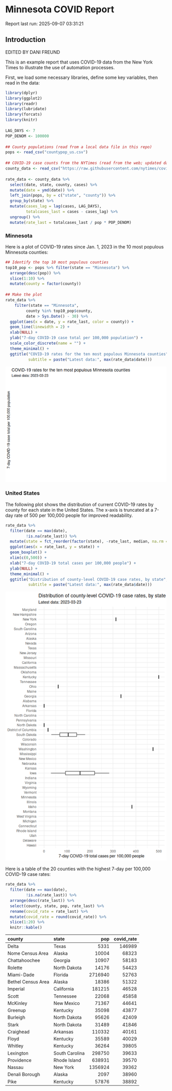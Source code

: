 # Minnesota COVID Report


Report last run: 2025-09-07 03:31:21

## Introduction

EDITED BY DANI FREUND

This is an example report that uses COVID-19 data from the New York
Times to illustrate the use of automation processes.

First, we load some necessary libraries, define some key variables, then
read in the data:

``` r
library(dplyr)
library(ggplot2)
library(readr)
library(lubridate)
library(forcats)
library(knitr)

LAG_DAYS <- 7
POP_DENOM <- 100000

## County populations (read from a local data file in this repo)
pops <- read_csv("countypop_us.csv")

## COVID-19 case counts from the NYTimes (read from the web; updated daily)
county_data <- read_csv("https://raw.githubusercontent.com/nytimes/covid-19-data/master/us-counties-2023.csv")

rate_data <- county_data %>%
  select(date, state, county, cases) %>%
  mutate(date = ymd(date)) %>%
  left_join(pops, by = c("state", "county")) %>%
  group_by(state) %>%
  mutate(cases_lag = lag(cases, LAG_DAYS),
         totalcases_last = cases - cases_lag) %>%
  ungroup() %>%
  mutate(rate_last = totalcases_last / pop * POP_DENOM)
```

### Minnesota

Here is a plot of COVID-19 rates since Jan. 1, 2023 in the 10 most
populous Minnesota counties:

``` r
## Identify the top 10 most populous counties
top10_pop <- pops %>% filter(state == "Minnesota") %>%
  arrange(desc(pop)) %>%
  slice(1:10) %>%
  mutate(county = factor(county))

## Make the plot
rate_data %>%
    filter(state == "Minnesota", 
         county %in% top10_pop$county,
         date > Sys.Date() - 30) %>%
  ggplot(aes(x = date, y = rate_last, color = county)) +
  geom_line(linewidth = 2) +
  xlab(NULL) +
  ylab("7-day COVID-19 case total per 100,000 population") +
  scale_color_discrete(name = "") +
  theme_minimal() +
  ggtitle("COVID-19 rates for the ten most populous Minnesota counties", 
          subtitle = paste("Latest data:", max(rate_data$date)))
```

![](README_files/figure-commonmark/unnamed-chunk-2-1.png)

### United States

The following plot shows the distribution of current COVID-19 rates by
county for each state in the United States. The x-axis is truncated at a
7-day rate of 500 per 100,000 people for improved readability.

``` r
rate_data %>%
  filter(date == max(date),
         !is.na(rate_last)) %>%
  mutate(state = fct_reorder(factor(state), -rate_last, median, na.rm = TRUE)) %>%
  ggplot(aes(x = rate_last, y = state)) +
  geom_boxplot() +
  xlim(c(0,500)) +
  xlab("7-day COVID-19 total cases per 100,000 people") +
  ylab(NULL) +
  theme_minimal() +
  ggtitle("Distribution of county-level COVID-19 case rates, by state",
          subtitle = paste("Latest data:", max(rate_data$date)))
```

![](README_files/figure-commonmark/unnamed-chunk-3-1.png)

Here is a table of the 20 counties with the highest 7-day per 100,000
COVID-19 case rates:

``` r
rate_data %>%
  filter(date == max(date),
         !is.na(rate_last)) %>%
  arrange(desc(rate_last)) %>%
  select(county, state, pop, rate_last) %>%
  rename(covid_rate = rate_last) %>%
  mutate(covid_rate = round(covid_rate)) %>%
  slice(1:20) %>%
  knitr::kable()
```

| county             | state          |     pop | covid_rate |
|:-------------------|:---------------|--------:|-----------:|
| Delta              | Texas          |    5331 |     146989 |
| Nome Census Area   | Alaska         |   10004 |      68323 |
| Chattahoochee      | Georgia        |   10907 |      58183 |
| Rolette            | North Dakota   |   14176 |      54423 |
| Miami-Dade         | Florida        | 2716940 |      52763 |
| Bethel Census Area | Alaska         |   18386 |      51322 |
| Imperial           | California     |  181215 |      46528 |
| Scott              | Tennessee      |   22068 |      45858 |
| McKinley           | New Mexico     |   71367 |      44641 |
| Greenup            | Kentucky       |   35098 |      43877 |
| Burleigh           | North Dakota   |   95626 |      42409 |
| Stark              | North Dakota   |   31489 |      41846 |
| Craighead          | Arkansas       |  110332 |      40161 |
| Floyd              | Kentucky       |   35589 |      40029 |
| Whitley            | Kentucky       |   36264 |      39805 |
| Lexington          | South Carolina |  298750 |      39633 |
| Providence         | Rhode Island   |  638931 |      39570 |
| Nassau             | New York       | 1356924 |      39362 |
| Denali Borough     | Alaska         |    2097 |      38960 |
| Pike               | Kentucky       |   57876 |      38892 |
